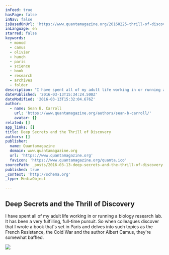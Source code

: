 ```yaml
---
inFeed: true
hasPage: false
inNav: false
isBasedOnUrl: 'https://www.quantamagazine.org/20160225-thrill-of-discovery/'
inLanguage: en
starred: false
keywords:
  - monod
  - camus
  - olivier
  - hunch
  - paris
  - science
  - book
  - research
  - archives
  - folder
description: "I have spent all of my adult life working in or running a biology research lab. It has been a very fulfilling, full-time pursuit. So when colleagues discover that I wrote a book that's set in Paris and delves into such topics as the French Resistance, the Cold War and the author Albert Camus, they're somewhat baffled."
datePublished: '2016-03-13T15:34:24.500Z'
dateModified: '2016-03-13T15:32:04.676Z'
author:
  - name: Sean B. Carroll
    url: 'https://www.quantamagazine.org/authors/sean-b-carroll/'
    avatar: {}
related: []
app_links: []
title: Deep Secrets and the Thrill of Discovery
authors: []
publisher:
  name: Quantamagazine
  domain: www.quantamagazine.org
  url: 'https://www.quantamagazine.org'
  favicon: 'https://www.quantamagazine.org/quanta.ico'
sourcePath: _posts/2016-03-13-deep-secrets-and-the-thrill-of-discovery.md
published: true
_context: 'http://schema.org'
_type: MediaObject

---
```

<article style=""><h1>Deep Secrets and the Thrill of Discovery</h1><p>I have spent all of my adult life working in or running a biology research lab. It has been a very fulfilling, full-time pursuit. So when colleagues discover that I wrote a book that's set in Paris and delves into such topics as the French Resistance, the Cold War and the author Albert Camus, they're somewhat baffled.</p><img src="https://s3-us-west-2.amazonaws.com/the-grid-img/p/9028c586b436cd3c267b9b1e470da862030e8575.jpg" /></article>